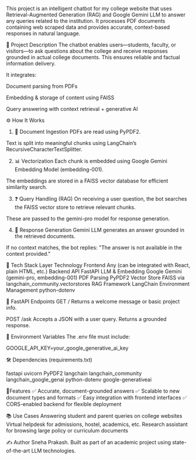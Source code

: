 This project is an intelligent chatbot for my college website that uses Retrieval-Augmented Generation (RAG) and Google Gemini LLM to answer any queries related to the institution. It processes PDF documents containing web scraped data and provides accurate, context-based responses in natural language.

📌 Project Description
The chatbot enables users—students, faculty, or visitors—to ask questions about the college and receive responses grounded in actual college documents. This ensures reliable and factual information delivery.

It integrates:

Document parsing from PDFs

Embedding & storage of content using FAISS

Query answering with context retrieval + generative AI

⚙️ How It Works
1. 📄 Document Ingestion
PDFs are read using PyPDF2.

Text is split into meaningful chunks using LangChain’s RecursiveCharacterTextSplitter.

2. 📊 Vectorization
Each chunk is embedded using Google Gemini Embedding Model (embedding-001).

The embeddings are stored in a FAISS vector database for efficient similarity search.

3. ❓ Query Handling (RAG)
On receiving a user question, the bot searches the FAISS vector store to retrieve relevant chunks.

These are passed to the gemini-pro model for response generation.

4. 💬 Response Generation
Gemini LLM generates an answer grounded in the retrieved documents.

If no context matches, the bot replies:
"The answer is not available in the context provided."

🧠 Tech Stack
Layer	Technology
Frontend	Any (can be integrated with React, plain HTML, etc.)
Backend API	FastAPI
LLM & Embedding	Google Gemini (gemini-pro, embedding-001)
PDF Parsing	PyPDF2
Vector Store	FAISS via langchain_community.vectorstores
RAG Framework	LangChain
Environment Management	python-dotenv

🚀 FastAPI Endpoints
GET /
Returns a welcome message or basic project info.

POST /ask
Accepts a JSON with a user query. Returns a grounded response.

🔐 Environment Variables
The .env file must include:

GOOGLE_API_KEY=your_google_generative_ai_key

🛠️ Dependencies (requirements.txt)

fastapi
uvicorn
PyPDF2
langchain
langchain_community
langchain_google_genai
python-dotenv
google-generativeai

📌Features
✅ Accurate, document-grounded answers
✅ Scalable to new document types and formats
✅ Easy integration with frontend interfaces
✅ CORS-enabled backend for flexible deployment

📚 Use Cases
Answering student and parent queries on college websites
Virtual helpdesk for admissions, hostel, academics, etc.
Research assistant for browsing large policy or curriculum documents

✍️ Author
Sneha Prakash.
Built as part of an academic project using state-of-the-art LLM technologies.
